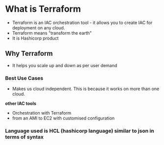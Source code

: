 # What is Terraform
- Terraform is an IAC orchestration tool - it allows you to create IAC for deployment on any cloud.
- Terraform means "transform the earth"
- It is Hashicorp product

## Why Terraform
- It helps you scale up and down as per user demand

### Best Use Cases
- Makes us cloud independent. This is because it works on more than one cloud.

**other IAC tools**
- Orchestration with Terraform
- from an AMI to EC2 with customised configuration

### Language used is HCL (hashicorp language) similar to json in terms of syntax
